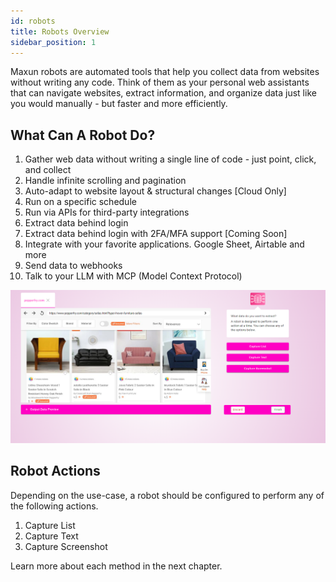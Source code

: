 ```yaml
---
id: robots
title: Robots Overview
sidebar_position: 1
---
```


Maxun robots are automated tools that help you collect data from websites without writing any code. Think of them as your personal web assistants that can navigate websites, extract information, and organize data just like you would manually - but faster and more efficiently.

## What Can A Robot Do?
1. Gather web data without writing a single line of code - just point, click, and collect
2. Handle infinite scrolling and pagination
3. Auto-adapt to website layout & structural changes [Cloud Only]
4. Run on a specific schedule
5. Run via APIs for third-party integrations
6. Extract data behind login
7. Extract data behind login with 2FA/MFA support [Coming Soon]
8. Integrate with your favorite applications. Google Sheet, Airtable and more
9. Send data to webhooks
10. Talk to your LLM with MCP (Model Context Protocol)

![Maxun Capture Actions](capture_options.png)

## Robot Actions
Depending on the use-case, a robot should be configured to perform any of the following actions.

1. Capture List
2. Capture Text
3. Capture Screenshot

Learn more about each method in the next chapter.